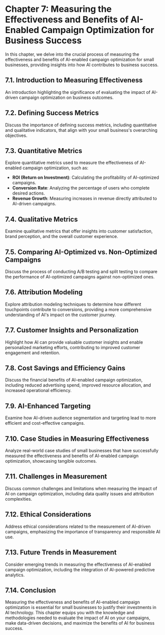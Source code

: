Chapter 7: Measuring the Effectiveness and Benefits of AI-Enabled Campaign Optimization for Business Success
============================================================================================================

In this chapter, we delve into the crucial process of measuring the effectiveness and benefits of AI-enabled campaign optimization for small businesses, providing insights into how AI contributes to business success.

7.1. **Introduction to Measuring Effectiveness**
------------------------------------------------

An introduction highlighting the significance of evaluating the impact of AI-driven campaign optimization on business outcomes.

7.2. **Defining Success Metrics**
---------------------------------

Discuss the importance of defining success metrics, including quantitative and qualitative indicators, that align with your small business's overarching objectives.

7.3. **Quantitative Metrics**
-----------------------------

Explore quantitative metrics used to measure the effectiveness of AI-enabled campaign optimization, such as:

* **ROI (Return on Investment)**: Calculating the profitability of AI-optimized campaigns.
* **Conversion Rate**: Analyzing the percentage of users who complete desired actions.
* **Revenue Growth**: Measuring increases in revenue directly attributed to AI-driven campaigns.

7.4. **Qualitative Metrics**
----------------------------

Examine qualitative metrics that offer insights into customer satisfaction, brand perception, and the overall customer experience.

7.5. **Comparing AI-Optimized vs. Non-Optimized Campaigns**
-----------------------------------------------------------

Discuss the process of conducting A/B testing and split testing to compare the performance of AI-optimized campaigns against non-optimized ones.

7.6. **Attribution Modeling**
-----------------------------

Explore attribution modeling techniques to determine how different touchpoints contribute to conversions, providing a more comprehensive understanding of AI's impact on the customer journey.

7.7. **Customer Insights and Personalization**
----------------------------------------------

Highlight how AI can provide valuable customer insights and enable personalized marketing efforts, contributing to improved customer engagement and retention.

7.8. **Cost Savings and Efficiency Gains**
------------------------------------------

Discuss the financial benefits of AI-enabled campaign optimization, including reduced advertising spend, improved resource allocation, and increased operational efficiency.

7.9. **AI-Enhanced Targeting**
------------------------------

Examine how AI-driven audience segmentation and targeting lead to more efficient and cost-effective campaigns.

7.10. **Case Studies in Measuring Effectiveness**
-------------------------------------------------

Analyze real-world case studies of small businesses that have successfully measured the effectiveness and benefits of AI-enabled campaign optimization, showcasing tangible outcomes.

7.11. **Challenges in Measurement**
-----------------------------------

Discuss common challenges and limitations when measuring the impact of AI on campaign optimization, including data quality issues and attribution complexities.

7.12. **Ethical Considerations**
--------------------------------

Address ethical considerations related to the measurement of AI-driven campaigns, emphasizing the importance of transparency and responsible AI use.

7.13. **Future Trends in Measurement**
--------------------------------------

Consider emerging trends in measuring the effectiveness of AI-enabled campaign optimization, including the integration of AI-powered predictive analytics.

7.14. **Conclusion**
--------------------

Measuring the effectiveness and benefits of AI-enabled campaign optimization is essential for small businesses to justify their investments in AI technology. This chapter equips you with the knowledge and methodologies needed to evaluate the impact of AI on your campaigns, make data-driven decisions, and maximize the benefits of AI for business success.
